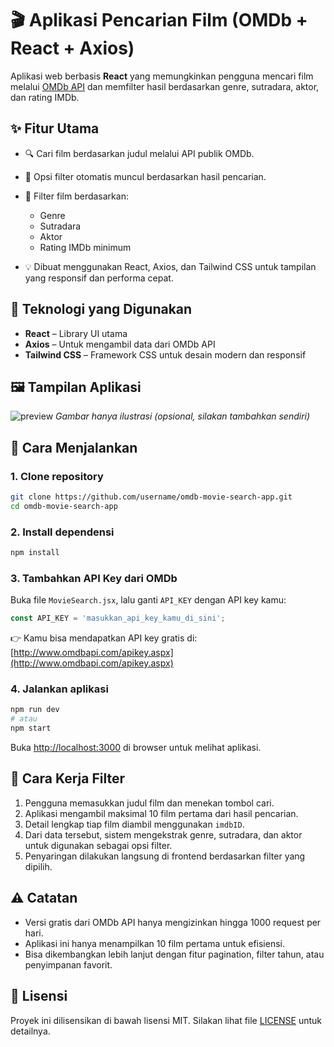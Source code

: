 # 🎬 Aplikasi Pencarian Film (OMDb + React + Axios)

Aplikasi web berbasis **React** yang memungkinkan pengguna mencari film melalui [OMDb API](http://www.omdbapi.com/) dan memfilter hasil berdasarkan genre, sutradara, aktor, dan rating IMDb.

## ✨ Fitur Utama

* 🔍 Cari film berdasarkan judul melalui API publik OMDb.
* 🧠 Opsi filter otomatis muncul berdasarkan hasil pencarian.
* 🎯 Filter film berdasarkan:

  * Genre
  * Sutradara
  * Aktor
  * Rating IMDb minimum
* 💡 Dibuat menggunakan React, Axios, dan Tailwind CSS untuk tampilan yang responsif dan performa cepat.

## 🔧 Teknologi yang Digunakan

* **React** – Library UI utama
* **Axios** – Untuk mengambil data dari OMDb API
* **Tailwind CSS** – Framework CSS untuk desain modern dan responsif

## 🖼️ Tampilan Aplikasi

![preview](preview-screenshot.png)
*Gambar hanya ilustrasi (opsional, silakan tambahkan sendiri)*

## 🚀 Cara Menjalankan

### 1. Clone repository

```bash
git clone https://github.com/username/omdb-movie-search-app.git
cd omdb-movie-search-app
```

### 2. Install dependensi

```bash
npm install
```

### 3. Tambahkan API Key dari OMDb

Buka file `MovieSearch.jsx`, lalu ganti `API_KEY` dengan API key kamu:

```js
const API_KEY = 'masukkan_api_key_kamu_di_sini';
```

👉 Kamu bisa mendapatkan API key gratis di: [http://www.omdbapi.com/apikey.aspx](http://www.omdbapi.com/apikey.aspx)

### 4. Jalankan aplikasi

```bash
npm run dev
# atau
npm start
```

Buka [http://localhost:3000](http://localhost:3000) di browser untuk melihat aplikasi.


## 🧠 Cara Kerja Filter

1. Pengguna memasukkan judul film dan menekan tombol cari.
2. Aplikasi mengambil maksimal 10 film pertama dari hasil pencarian.
3. Detail lengkap tiap film diambil menggunakan `imdbID`.
4. Dari data tersebut, sistem mengekstrak genre, sutradara, dan aktor untuk digunakan sebagai opsi filter.
5. Penyaringan dilakukan langsung di frontend berdasarkan filter yang dipilih.

## ⚠️ Catatan

* Versi gratis dari OMDb API hanya mengizinkan hingga 1000 request per hari.
* Aplikasi ini hanya menampilkan 10 film pertama untuk efisiensi.
* Bisa dikembangkan lebih lanjut dengan fitur pagination, filter tahun, atau penyimpanan favorit.

## 📄 Lisensi

Proyek ini dilisensikan di bawah lisensi MIT. Silakan lihat file [LICENSE](LICENSE) untuk detailnya.
